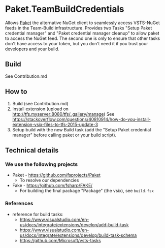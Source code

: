 # Paket.TeamBuildCredentials

Allows [Paket](https://fsprojects.github.io/Paket/) the alternative NuGet client to seamlessly access VSTS-NuGet feeds in the Team-Build infrastructure.
Provides two Tasks "Setup Paket credential manager" and "Paket credential manager cleanup" to allow paket to access the NuGet feed.
The second one is only to ensure that other tasks don't have access to your token, but you don't need it if you trust your developers and your build.

## Build

See Contribution.md

## How to

1. Build (see Contribution.md)
2. Install extension (upload on http://tfs.myserver:8080/tfs/_gallery/manage)
   See https://stackoverflow.com/questions/40810914/how-do-you-install-extension-vsix-files-to-tfs-2015-update-3
3. Setup build with the new Build task (add the "Setup Paket credential manager" before calling paket or your build script).

## Technical details

### We use the following projects

- Paket - https://github.com/fsprojects/Paket
  - To resolve our dependencies
- Fake - https://github.com/fsharp/FAKE/
  - For building the final package "Package" (the vsix), see `build.fsx`

### References

- reference for build tasks:
  - https://www.visualstudio.com/en-us/docs/integrate/extensions/develop/add-build-task
  - https://www.visualstudio.com/en-us/docs/integrate/extensions/develop/build-task-schema
  - https://github.com/Microsoft/vsts-tasks
